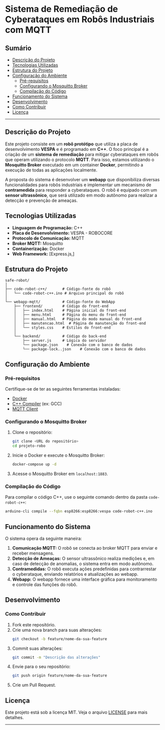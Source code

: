 # Sistema de Remediação de Cyberataques em Robôs Industriais com MQTT

## Sumário

- [Descrição do Projeto](#descrição-do-projeto)
- [Tecnologias Utilizadas](#tecnologias-utilizadas)
- [Estrutura do Projeto](#estrutura-do-projeto)
- [Configuração do Ambiente](#configuração-do-ambiente)
  - [Pré-requisitos](#pré-requisitos)
  - [Configurando o Mosquitto Broker](#configurando-o-mosquitto-broker)
  - [Compilação do Código](#compilação-do-código)
- [Funcionamento do Sistema](#funcionamento-do-sistema)
- [Desenvolvimento](#desenvolvimento)
- [Como Contribuir](#como-contribuir)
- [Licença](#licença)

---

## Descrição do Projeto

Este projeto consiste em um **robô protótipo** que utiliza a placa de desenvolvimento **VESPA** e é programado em **C++**. O foco principal é a criação de um **sistema de remediação** para mitigar cyberataques em robôs que operam utilizando o protocolo **MQTT**. Para isso, estamos utilizando o **Mosquitto Broker** executado em um container **Docker**, permitindo a execução de todas as aplicações localmente.

A proposta do sistema é desenvolver um **webapp** que disponibiliza diversas funcionalidades para robôs industriais e implementar um mecanismo de **contramedida** para responder a cyberataques. O robô é equipado com um **sensor ultrassônico**, que será utilizado em modo autônomo para realizar a detecção e prevenção de ameaças.

## Tecnologias Utilizadas

- **Linguagem de Programação:** C++
- **Placa de Desenvolvimento:** VESPA - ROBOCORE
- **Protocolo de Comunicação:** MQTT
- **Broker MQTT:** Mosquitto
- **Containerização:** Docker
- **Web Framework:** [Express.js,]

## Estrutura do Projeto

```plaintext
safe-robot/
│
├── code-robot-c++/       # Código-fonte do robô
│   └── code-robot-c++.ino # Arquivo principal do robô
│
└── webapp-mqtt/          # Código-fonte do WebApp
    ├── frontend/         # Código do front-end
    │   ├── index.html    # Página inicial do front-end
    │   ├── menu.html     # Página do menu do front-end
    │   ├── manual.html   # Página do modo manual do front-end
    │   ├── manutencao.html  # Página de manutenção do front-end
    │   └── styles.css    # Estilos do front-end
    │
    └── backend/          # Código do back-end
        ├── server.js     # Lógica do servidor
        └── package.json    # Conexão com o banco de dados
        └── package-lock..json    # Conexão com o banco de dados

```

## Configuração do Ambiente

### Pré-requisitos

Certifique-se de ter as seguintes ferramentas instaladas:

- [Docker](https://www.docker.com/get-started)
- [C++ Compiler](https://gcc.gnu.org/) (ex: GCC)
- [MQTT Client](https://mosquitto.org/)

### Configurando o Mosquitto Broker

1. Clone o repositório:
   ```bash
   git clone <URL do repositório>
   cd projeto-robo
   ```

2. Inicie o Docker e execute o Mosquitto Broker:
   ```bash
   docker-compose up -d
   ```

3. Acesse o Mosquitto Broker em `localhost:1883`.

### Compilação do Código

Para compilar o código C++, use o seguinte comando dentro da pasta `code-robot-c++`:

```bash
arduino-cli compile --fqbn esp8266:esp8266:vespa code-robot-c++.ino
```

## Funcionamento do Sistema

O sistema opera da seguinte maneira:

1. **Comunicação MQTT:** O robô se conecta ao broker MQTT para enviar e receber mensagens.
2. **Detecção de Ameaças:** O sensor ultrassônico realiza medições e, em caso de detecção de anomalias, o sistema entra em modo autônomo.
3. **Contramedidas:** O robô executa ações predefinidas para contrarrestar o cyberataque, enviando relatórios e atualizações ao webapp.
4. **Webapp:** O webapp fornece uma interface gráfica para monitoramento e controle das funções do robô.

## Desenvolvimento

### Como Contribuir

1. Fork este repositório.
2. Crie uma nova branch para suas alterações:
   ```bash
   git checkout -b feature/nome-da-sua-feature
   ```
3. Commit suas alterações:
   ```bash
   git commit -m "Descrição das alterações"
   ```
4. Envie para o seu repositório:
   ```bash
   git push origin feature/nome-da-sua-feature
   ```
5. Crie um Pull Request.

## Licença

Este projeto está sob a licença MIT. Veja o arquivo [LICENSE](LICENSE) para mais detalhes.

---
